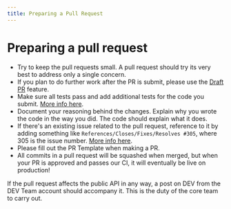 ```yaml
---
title: Preparing a Pull Request
---
```


# Preparing a pull request

- Try to keep the pull requests small. A pull request should try its very best
  to address only a single concern.
- If you plan to do further work after the PR is submit, please use the
  [Draft PR](https://github.blog/2019-02-14-introducing-draft-pull-requests/)
  feature.
- Make sure all tests pass and add additional tests for the code you submit.
  [More info here](https://docs.forem.com/tests/).
- Document your reasoning behind the changes. Explain why you wrote the code in
  the way you did. The code should explain what it does.
- If there's an existing issue related to the pull request, reference to it by
  adding something like `References/Closes/Fixes/Resolves #305`, where 305 is
  the issue number.
  [More info here](https://github.com/blog/1506-closing-issues-via-pull-requests).
- Please fill out the PR Template when making a PR.
- All commits in a pull request will be squashed when merged, but when your PR
  is approved and passes our CI, it will eventually be live on production!

If the pull request affects the public API in any way, a post on DEV from the
DEV Team account should accompany it. This is the duty of the core team to carry
out.
